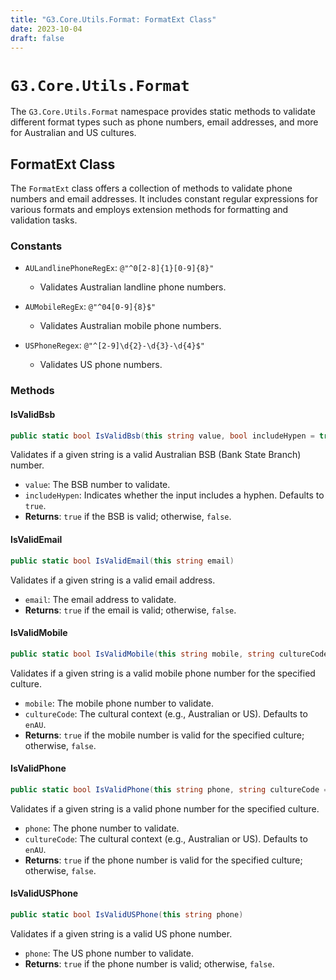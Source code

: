 ```yaml
---
title: "G3.Core.Utils.Format: FormatExt Class"
date: 2023-10-04
draft: false
---
```


# `G3.Core.Utils.Format`

The `G3.Core.Utils.Format` namespace provides static methods to validate different format types such as phone numbers, email addresses, and more for Australian and US cultures.

## FormatExt Class

The `FormatExt` class offers a collection of methods to validate phone numbers and email addresses. It includes constant regular expressions for various formats and employs extension methods for formatting and validation tasks.

### Constants

- `AULandlinePhoneRegEx`: `@"^0[2-8]{1}[0-9]{8}"`
  - Validates Australian landline phone numbers.
  
- `AUMobileRegEx`: `@"^04[0-9]{8}$"`
  - Validates Australian mobile phone numbers.
  
- `USPhoneRegex`: `@"^[2-9]\d{2}-\d{3}-\d{4}$"`
  - Validates US phone numbers.

### Methods

#### IsValidBsb

```csharp
public static bool IsValidBsb(this string value, bool includeHypen = true)
```

Validates if a given string is a valid Australian BSB (Bank State Branch) number.

- `value`: The BSB number to validate.
- `includeHypen`: Indicates whether the input includes a hyphen. Defaults to `true`.
- **Returns**: `true` if the BSB is valid; otherwise, `false`.

#### IsValidEmail

```csharp
public static bool IsValidEmail(this string email)
```

Validates if a given string is a valid email address.

- `email`: The email address to validate.
- **Returns**: `true` if the email is valid; otherwise, `false`.

#### IsValidMobile

```csharp
public static bool IsValidMobile(this string mobile, string cultureCode = CultureCodeContants.enAU)
```

Validates if a given string is a valid mobile phone number for the specified culture.

- `mobile`: The mobile phone number to validate.
- `cultureCode`: The cultural context (e.g., Australian or US). Defaults to `enAU`.
- **Returns**: `true` if the mobile number is valid for the specified culture; otherwise, `false`.

#### IsValidPhone

```csharp
public static bool IsValidPhone(this string phone, string cultureCode = CultureCodeContants.enAU)
```

Validates if a given string is a valid phone number for the specified culture.

- `phone`: The phone number to validate.
- `cultureCode`: The cultural context (e.g., Australian or US). Defaults to `enAU`.
- **Returns**: `true` if the phone number is valid for the specified culture; otherwise, `false`.

#### IsValidUSPhone

```csharp
public static bool IsValidUSPhone(this string phone)
```

Validates if a given string is a valid US phone number.

- `phone`: The US phone number to validate.
- **Returns**: `true` if the phone number is valid; otherwise, `false`.
